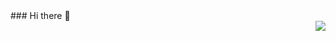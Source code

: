 <div align="left">### Hi there 👋</div>
<img align="right" src="https://komarev.com/ghpvc/?username=ibrahimsn98">
